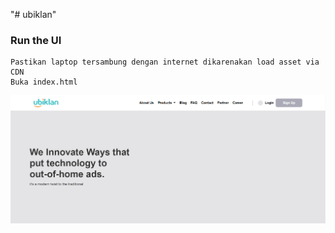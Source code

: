 "# ubiklan" 
### Run the UI
    Pastikan laptop tersambung dengan internet dikarenakan load asset via CDN
    Buka index.html

<p align="center">
    <img src="https://github.com/eddogustian/ubiklan/blob/main/assets/img/cover.png" alt="Header">
</p>